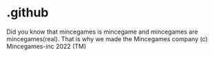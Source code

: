 # .github
Did you know that mincegames is mincegame and mincegames are mincegames(real). That is why we made the Mincegames company (c) Mincegames-inc 2022 (TM)
